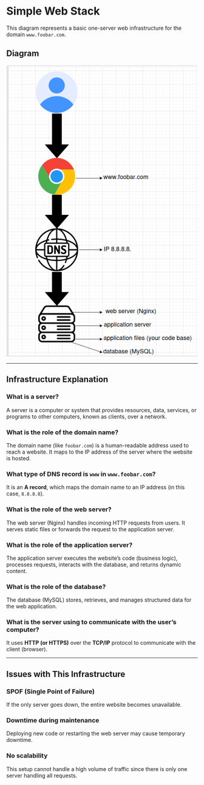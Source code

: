 # Simple Web Stack

This diagram represents a basic one-server web infrastructure for the domain `www.foobar.com`.

## Diagram

![Simple Web Stack](task0.png)


---

## Infrastructure Explanation

### What is a server?
A server is a computer or system that provides resources, data, services, or programs to other computers, known as clients, over a network.

### What is the role of the domain name?
The domain name (like `foobar.com`) is a human-readable address used to reach a website. It maps to the IP address of the server where the website is hosted.

### What type of DNS record is `www` in `www.foobar.com`?
It is an **A record**, which maps the domain name to an IP address (in this case, `8.8.8.8`).

### What is the role of the web server?
The web server (Nginx) handles incoming HTTP requests from users. It serves static files or forwards the request to the application server.

### What is the role of the application server?
The application server executes the website’s code (business logic), processes requests, interacts with the database, and returns dynamic content.

### What is the role of the database?
The database (MySQL) stores, retrieves, and manages structured data for the web application.

### What is the server using to communicate with the user’s computer?
It uses **HTTP (or HTTPS)** over the **TCP/IP** protocol to communicate with the client (browser).

---

## Issues with This Infrastructure

### SPOF (Single Point of Failure)
If the only server goes down, the entire website becomes unavailable.

### Downtime during maintenance
Deploying new code or restarting the web server may cause temporary downtime.

### No scalability
This setup cannot handle a high volume of traffic since there is only one server handling all requests.
